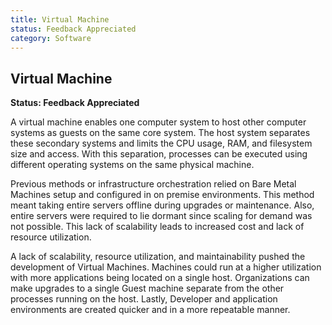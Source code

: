 ```yaml
---
title: Virtual Machine
status: Feedback Appreciated
category: Software
---
```

## Virtual Machine

**Status: Feedback Appreciated**

  A virtual machine enables one computer system to host other computer systems as guests on the same core system. The host system separates these secondary systems and limits the CPU usage, RAM, and filesystem size and access. With this separation, processes can be executed using different operating systems on the same physical machine.

  Previous methods or infrastructure orchestration relied on Bare Metal Machines setup and configured in on premise environments. This method meant taking entire servers offline during upgrades or maintenance. Also, entire servers were required to lie dormant since scaling for demand was not possible. This lack of scalability leads to increased cost and lack of resource utilization.

  A lack of scalability, resource utilization, and maintainability pushed the development of Virtual Machines. Machines could run at a higher utilization with more applications being located on a single host. Organizations can make upgrades to a single Guest machine separate from the other processes running on the host. Lastly, Developer and application environments are created quicker and in a more repeatable manner.
